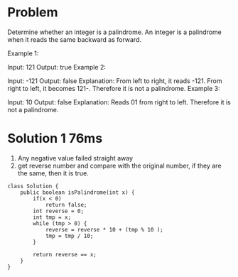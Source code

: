 # Problem
Determine whether an integer is a palindrome. An integer is a palindrome when it reads the same backward as forward.

Example 1:

Input: 121
Output: true
Example 2:

Input: -121
Output: false
Explanation: From left to right, it reads -121. From right to left, it becomes 121-. Therefore it is not a palindrome.
Example 3:

Input: 10
Output: false
Explanation: Reads 01 from right to left. Therefore it is not a palindrome.

# Solution 1 76ms
1. Any negative value failed straight away
2. get reverse number and compare with the original number, if they are the same, then it is true.

```
class Solution {
    public boolean isPalindrome(int x) {
        if(x < 0)
            return false;
        int reverse = 0;
        int tmp = x;
        while (tmp > 0) {
            reverse = reverse * 10 + (tmp % 10 );
            tmp = tmp / 10;
        }
        
        return reverse == x;
    }
}
```
